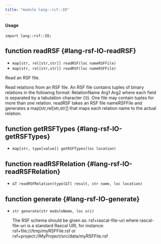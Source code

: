 ```yaml
---
title: "module lang::rsf::IO"
---
```


#### Usage

`import lang::rsf::IO;`

## function readRSF {#lang-rsf-IO-readRSF}

* ``map[str, rel[str,str]] readRSF(loc nameRSFFile)``
* ``map[str, rel[str,str]] readRSF(loc nameRSFFile)``

Read an RSF file.

Read relations from an RSF file. An RSF file contains tuples of binary relations
in the following format:
    RelationName Arg1 Arg2
where each field is separated by a tabulation character (\t). One file may contain tuples for more than one relation. readRSF takes an RSF file nameRSFFile and generates a map[str,rel[str,str]] that maps each relation name to the actual relation.

## function getRSFTypes {#lang-rsf-IO-getRSFTypes}

* ``map[str, type[value]] getRSFTypes(loc location)``

## function readRSFRelation {#lang-rsf-IO-readRSFRelation}

* ``&T readRSFRelation(type[&T] result, str name, loc location)``

## function generate {#lang-rsf-IO-generate}

* ``str generate(str moduleName, loc uri)``

  The RSF schema should be given as:
    rsf+rascal-file-uri
  where rascal-file-uri is a standard Rascal URI, for instance:
    rsf+file:///tmp/myRSFFile.rsf
  or
    rsf+project://MyProject/src/data/myRSFFile.rsf

